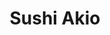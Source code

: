 ---
layout: place
title: "Sushi Akio"
permalink: /new-york/forest-hills/sushi-akio.html
stateAbbr: NY
stateName: New York
cityName: Forest Hills
seo:
  name: "Sushi Akio"
  type: Restaurant
  links: null
description: "Sushi Akio serves delicious sushi in Forest Hills, New York. Try fresh Japanese dishes for a great dining experience. "
place_id: ChIJOzH3vDxewokRQfBYytjeUIc
photos:
  - name: >-
      places/ChIJOzH3vDxewokRQfBYytjeUIc/photos/AeeoHcKjKbVzfawd_0KAZBnokgZA78EsZKNbSrktR-rPkKVKElPmC11KuZ50laeaYEvf-ZVc1mjboox886owX0IJ8nDd_FcoZMBKZk5zu1-maQGv0QvXdaUWPbczxZ5ZPNS4c_lbeEzvEuahYb8VL8xrsPxxnjetX1iZo9b7EVJBz8bv0pna_12faJwp1xPxDM0i_VVx8-pK5Nj4a6JKfAyeeSEG4-Gfa8KvB5YAMIJIZWOyEsvmOV7Z1ef4ec6rCiQBI1JLRKif2ZtweLqQXCWO-HsZoNbakqRuYcOOBay6zPrpw4ZB6axBE3W9TxJgTqpBqdWh6WyKmAbL9BsVqQW7PNr5ICRQJVtqUrnQFiErUUxd8W6S_vhako_dd1hmnC1plwq_vIqE-cofzFlzzkV_BAHini0G-E99CPvbEjNHCrZBVQ
    widthPx: 3024
    heightPx: 4032
    authorAttributions:
      - displayName: wen wen
        uri: https://maps.google.com/maps/contrib/101234478326324835670
        photoUri: >-
          https://lh3.googleusercontent.com/a-/ALV-UjVS99Q26hilc4NX2o0zNYlLD9gSjSDMyGV5_sTPY3R3yAuIp9YH=s100-p-k-no-mo
    flagContentUri: >-
      https://www.google.com/local/imagery/report/?cb_client=maps_api_places.places_api&image_key=!1e10!2sCIHM0ogKEICAgICZu_iAHQ&hl=en-US
    googleMapsUri: >-
      https://www.google.com/maps/place//data=!3m4!1e2!3m2!1sCIHM0ogKEICAgICZu_iAHQ!2e10!4m2!3m1!1s0x89c25e3cbcf7313b:0x8750ded8ca58f041
  - name: >-
      places/ChIJOzH3vDxewokRQfBYytjeUIc/photos/AeeoHcJjqoJjLw_CxHP7FUOvLkjI-DDuT5Y7goQLshZqNV4WpLVRfR5SqgMrb0W8bnkMWzHM0vH60J8dnBt7aBBjnXbedGE2-3U0h-eafO8jwm2V5TnXIaoxF6hlp3bKaQkj9YxCw3Sp5cYOWyo7A1Unvw43GS28ysL66hSlNjlsrZKaEBhePI3lqaT6903MAAFHi-fyZzGglR0SpLddk6cI86z-PCLbY6o_3bLQRgbJAk1p82rnCEOEuaduMOpcRs31mKmgOquWEETTRnLB5a4zayNivWUjHQ-pePLSG2tlZU-RbglcmXjMQCVrEgzYzFc-UrRMhvNvvCWw4XCru2OC_tsoDcnBwKMpkRTZWbiP4g0t6POkuJMrij6wFrArum9dLZbffEskrahkfgz3eJMOYEALIiWdZWyLxs8XmDyXR_I2kg
    widthPx: 4032
    heightPx: 1960
    authorAttributions:
      - displayName: Tom
        uri: https://maps.google.com/maps/contrib/117321853424964169981
        photoUri: >-
          https://lh3.googleusercontent.com/a-/ALV-UjUuHpUdQV9ra4gpTuCpR8--LZfmEf-5VP3SgZl-xXnFg384oPnNZg=s100-p-k-no-mo
    flagContentUri: >-
      https://www.google.com/local/imagery/report/?cb_client=maps_api_places.places_api&image_key=!1e10!2sCIHM0ogKEICAgIDEnIrXbg&hl=en-US
    googleMapsUri: >-
      https://www.google.com/maps/place//data=!3m4!1e2!3m2!1sCIHM0ogKEICAgIDEnIrXbg!2e10!4m2!3m1!1s0x89c25e3cbcf7313b:0x8750ded8ca58f041
  - name: >-
      places/ChIJOzH3vDxewokRQfBYytjeUIc/photos/AeeoHcLoK-F7KsuEV-35Vw8R5xgh_nWgq5FN-eZoJAswl-n_xbfBfJNhYQgMFTMGCQEgL9-l32wAhxbTZQxkyRO3mCaUldK6e1CMWS2RiOzemgLIszaLEVOmzaTAVUhmyns9NOEHZDdFae7rthccKiVf-lEuz2bjUnTjVSUvbbQ5U7MAV8AHzPOr0bILG9g7VK5IM0d5wsiJ2uGzgYNzpbqv1CeJn7l1jCnvJW6sPL9mlpIfxlq9zXlvYbaGCRleZSqxAECu8baiPoQJVl51SYYKFPlLQZ17GGi64rXgq7gYHQIazJkKz8cPLljAAqz2yxwnzDD20G39NXXmyBzBSufALK-HSab3IAzUbzKBEmX8rY14n8at9F9RvidXKilc7JKVJqV3Jlyr-xnQfWOliSI5IvnwW0Z6Sdm7k-UEZSGfi9NaMWjS
    widthPx: 4032
    heightPx: 2268
    authorAttributions:
      - displayName: Michael Cheng
        uri: https://maps.google.com/maps/contrib/100267348572494015328
        photoUri: >-
          https://lh3.googleusercontent.com/a-/ALV-UjXQ_TNXchchYkE0Orfw_EtC2Jd2yZdOAh4HFxkJQNa22HGwKqFnhg=s100-p-k-no-mo
    flagContentUri: >-
      https://www.google.com/local/imagery/report/?cb_client=maps_api_places.places_api&image_key=!1e10!2sCIHM0ogKEICAgICD9KTxsAE&hl=en-US
    googleMapsUri: >-
      https://www.google.com/maps/place//data=!3m4!1e2!3m2!1sCIHM0ogKEICAgICD9KTxsAE!2e10!4m2!3m1!1s0x89c25e3cbcf7313b:0x8750ded8ca58f041
  - name: >-
      places/ChIJOzH3vDxewokRQfBYytjeUIc/photos/AeeoHcLclMsaXOV7LX_bVcY51SixoEocZ3S6sNTx-kRzQ9XM0tys022s19rSP52dTHZGTuN_O28i9cFF1AE2WHgLU8lp90PAgegF-MOwPVrJImDsnYJLxpNOi7xDxg9bdcLbmZBaFA8g1EZFG5McBv9U2L3o8kkng9q9BSYhMt2dBknNgeRjIqasYkb-fnsjiqZ8b26KqkJDJZJjgDPnP4r_KHfrzpQtN3NYWSljh18pdtUuy3GM5D7vlL9kiFZz1dn4LttzGxZdWOZJFFVG7NGAUzctkNII76U8kVdFvspa9A6AxzFodcHV3iP4I9M8doNvmB9DEhF0UcwtWD-D2WWFXlk2jPbOl6OtGxeej1X-lxS7SPIx1TpEjdaIjmuRLuulUH4IZP_y74JFsVzjFkP6_3Cs8TM9bLw13k_lhOiyBJ8y8R4i
    widthPx: 4800
    heightPx: 2700
    authorAttributions:
      - displayName: Daniel H
        uri: https://maps.google.com/maps/contrib/104671539420382495697
        photoUri: >-
          https://lh3.googleusercontent.com/a/ACg8ocI9Z5yMCNVvB8N8wjYkVry_kCWO8RwCyNZ8vybYoReNrwb_Qg=s100-p-k-no-mo
    flagContentUri: >-
      https://www.google.com/local/imagery/report/?cb_client=maps_api_places.places_api&image_key=!1e10!2sCIHM0ogKEICAgIC4suex9AE&hl=en-US
    googleMapsUri: >-
      https://www.google.com/maps/place//data=!3m4!1e2!3m2!1sCIHM0ogKEICAgIC4suex9AE!2e10!4m2!3m1!1s0x89c25e3cbcf7313b:0x8750ded8ca58f041
  - name: >-
      places/ChIJOzH3vDxewokRQfBYytjeUIc/photos/AeeoHcL6y6b0zeVq1VldFXw1eiHTDCxoIMwvLIddlRE6-HbEJDhfb7NUuv3fw8UOCDFCcRkdyVV6_IiOhamx1Atv3wqzw2QWHT6-IImHgscTS1CHn3NZpUnhsBnctc01s7Uq2vV7cNWcIgAHCULqIAYh7dWj2KfAE60FU0RjSGmfoHo5PyFmq7lSkaIS6w1N0nYCyOPvvAOKzjH7sZa1oPtVM0cfpg-m7S7olgdO9EhN_mBIjRNET4tocrEOBr0l6mKtRGar6z3qnguflc3fSev2X5XFGFoYfmUh93E04Q7pe51DXJSm30fF-cdfDSXJNHfTb0hnBwr9K_8tW_pj7M7N-62oXQK_KNIj72FVMyN7A9zB4NrpvBXdSOkB5xZfHrvQlezaLzG_PKHSsl4ccCi1bRTuSBVBvb6PFuQwbunriaE
    widthPx: 1040
    heightPx: 1232
    authorAttributions:
      - displayName: Lily Valencia
        uri: https://maps.google.com/maps/contrib/109929672743839195667
        photoUri: >-
          https://lh3.googleusercontent.com/a/ACg8ocL0M1VMgO3b-BAzfzlF1nH1MfDQOD8xE_1EgeNDEArcAmUFZg=s100-p-k-no-mo
    flagContentUri: >-
      https://www.google.com/local/imagery/report/?cb_client=maps_api_places.places_api&image_key=!1e10!2sCIHM0ogKEICAgIDf8JKuXg&hl=en-US
    googleMapsUri: >-
      https://www.google.com/maps/place//data=!3m4!1e2!3m2!1sCIHM0ogKEICAgIDf8JKuXg!2e10!4m2!3m1!1s0x89c25e3cbcf7313b:0x8750ded8ca58f041
  - name: >-
      places/ChIJOzH3vDxewokRQfBYytjeUIc/photos/AeeoHcIiz-ua8g54ajW-pV1YvLAifTiy_IokrTlAZ2VH7rW6GVtyPkVSQugoJXoywGV5WJCcRnwgd4twxTd9CaYkJF6XnkImR8sRc97NkwCwu-7iYz9yRLtdhqxzoOkLE0TjVW3YZd36YqSLPj4kBUuCE8XBcYPeoNGLj8ziOhdzlYejx5NCPYXlU39UP8TzRdm7GK7LlAFl3LkbEZ9AsqsAqUh7RQY2sAaBdrRlzmNKxzyFSknahwVY9rzPluKALGV27dO5XYsYlyqeUj3ljc2IODBl7ZM57l196QmX2D0YR2WOrLOc0IrAgz21iHQyynXPx6TWrRcwg1UgoDpdiCKeyFiZJfEviS8He-JQ9qGzz49lt3mPA4aYw0qx0gbVym7Dn-1wPfzmsFcqo6cvbvxN8ppt_naGLkcY12yaWtiWfvYgKppA
    widthPx: 3024
    heightPx: 4032
    authorAttributions:
      - displayName: Christina Johnson (Christina Louie)
        uri: https://maps.google.com/maps/contrib/116778004829013640770
        photoUri: >-
          https://lh3.googleusercontent.com/a/ACg8ocJlaIfw-9_0Lu7klHgqN4e6LNKoN7sf33OjsbPEX7ZQz5hSRA=s100-p-k-no-mo
    flagContentUri: >-
      https://www.google.com/local/imagery/report/?cb_client=maps_api_places.places_api&image_key=!1e10!2sCIHM0ogKEICAgICRo9af8gE&hl=en-US
    googleMapsUri: >-
      https://www.google.com/maps/place//data=!3m4!1e2!3m2!1sCIHM0ogKEICAgICRo9af8gE!2e10!4m2!3m1!1s0x89c25e3cbcf7313b:0x8750ded8ca58f041
  - name: >-
      places/ChIJOzH3vDxewokRQfBYytjeUIc/photos/AeeoHcIcqQm1nDXkfU9Ssf9Ba-hKvHUJsRREVhr4sDf-KSCAiz1ekGsJd06FE_yQeoj7pH5jvEUvfP9rK5c5OBOSzOzlCquvMsnAOm7tDVq_JtdOSeABs0g99rnagOW-tmV73-YGpCmli5IFxynMuAIY_hK10Vjxdq9hjXYM9RhiwSBz91iNlz_7PF58sMawu9x2O6-SzShPbT1GySGrjfBmlXeO0dOfuh3AqIFz-O9zkiJIRcsk2u5M4qqmFN-np6dGw6SqZLEzAVmCMqubAQ0u_UkYQhedX2YU_SW3urMi_tdk4o59AjmIYobMtaiqrhUYm7ZWRjBYUNfDSgFHfgbMBLMXM0n4AXDEMdgnenIo_PIA3_RALiqC2e5msvg-Y1ABXks8w9HFqscegCGJEK9HKY3THXkRpud-zXb7YX8z174tKA
    widthPx: 4752
    heightPx: 3168
    authorAttributions:
      - displayName: wen wen
        uri: https://maps.google.com/maps/contrib/101234478326324835670
        photoUri: >-
          https://lh3.googleusercontent.com/a-/ALV-UjVS99Q26hilc4NX2o0zNYlLD9gSjSDMyGV5_sTPY3R3yAuIp9YH=s100-p-k-no-mo
    flagContentUri: >-
      https://www.google.com/local/imagery/report/?cb_client=maps_api_places.places_api&image_key=!1e10!2sCIHM0ogKEICAgICZ-9TsKw&hl=en-US
    googleMapsUri: >-
      https://www.google.com/maps/place//data=!3m4!1e2!3m2!1sCIHM0ogKEICAgICZ-9TsKw!2e10!4m2!3m1!1s0x89c25e3cbcf7313b:0x8750ded8ca58f041
  - name: >-
      places/ChIJOzH3vDxewokRQfBYytjeUIc/photos/AeeoHcJTBotgpBHZCrn4fmievdVbaw8PKEF1qqSzXVnY_cYu8AvM7KdeLgPn-HtXKLdSXH4CWu4c0B32PkAN4BKxSa05a5kgJNaNx99-PCl_Kly8tDISB-uaTB7Zn8C9ZwNNJIRmCJNJSC8NIfwJKHwHaxJuHYt5CFb6aeGqBCEZH-1_HQr-MGreABbVK5Gp6R3wRPOKTmq5t_d8XuNgIAgtN5XYi-0Sy9gNFFIeXGuUsCtQvxuQ8YwMrZBze4mpJZIQ5ICoLdDkyjmtcyuuCE7LOgOyCMgwmMBdjHF0E9jYiVoLhpy75_fzm4v3MgxYhqyoyEnqDKyXKBmn2RbIVdgZhhiDhkRBkScUvm1vnB_dkLq5bMO--Kcf0SIDwppm1i-Hq8Vshq4v1gudldRuRxCtHEt-kmh9Quo9aFfOZc3cEo43uA
    widthPx: 3024
    heightPx: 4032
    authorAttributions:
      - displayName: R3ZA NOORI
        uri: https://maps.google.com/maps/contrib/108092355372386494132
        photoUri: >-
          https://lh3.googleusercontent.com/a-/ALV-UjVKbeIboEmYo6Cdae37gp2RM0pwoD0vKb28lVTLD63dKqgdWP3g=s100-p-k-no-mo
    flagContentUri: >-
      https://www.google.com/local/imagery/report/?cb_client=maps_api_places.places_api&image_key=!1e10!2sCIHM0ogKEICAgICEz7b3ag&hl=en-US
    googleMapsUri: >-
      https://www.google.com/maps/place//data=!3m4!1e2!3m2!1sCIHM0ogKEICAgICEz7b3ag!2e10!4m2!3m1!1s0x89c25e3cbcf7313b:0x8750ded8ca58f041
  - name: >-
      places/ChIJOzH3vDxewokRQfBYytjeUIc/photos/AeeoHcJz4LgCdXluJ-MDUNTQxkPk-zIwVHADVKIKYacfXlpHGH1Qx0eM3rnXY9qfhy7VSR-XUgeLEiBk8SwCz9kU3rhT-ace6_0t9NbwyonQj_hUKMlOOpWfO_9HS0gMTWZgwqkd4OfDlgT5KxBU9Zseq2jmfXNDhq2NLawGkjqcIi1KyS6Xa4v3Uexn_1OLi9Hh4gySIGErEeZKU6JdFuJ8Lw3udyrFy1bWFYA2LjtbXX4vPpICggHLvZK5-ifqTVgpo3Lwp5uCKIXnXeT746GuDz9R8dLmeeijpIN0Fdecr7avGyWqcjeptq6H8GdoYLYkGTeUtExpxnJpGJJiin4LZTnaCb_tpplPWh8K-qgF-3FXyybb1SRrmZ4DR30l1Q23Malrr8W0eWgCu4_c_gh6-Ksk2QVB_jOL4ROf6AwxW_RIrqBG
    widthPx: 1920
    heightPx: 1080
    authorAttributions:
      - displayName: oscar eduardo romero molina
        uri: https://maps.google.com/maps/contrib/100760139194675030516
        photoUri: >-
          https://lh3.googleusercontent.com/a-/ALV-UjW2ABZMwfg9mNswdIqg8I8AYnzJkz-jvWh70U_3oh6m5rP84sdAPg=s100-p-k-no-mo
    flagContentUri: >-
      https://www.google.com/local/imagery/report/?cb_client=maps_api_places.places_api&image_key=!1e10!2sCIHM0ogKEICAgICZr4PhhAE&hl=en-US
    googleMapsUri: >-
      https://www.google.com/maps/place//data=!3m4!1e2!3m2!1sCIHM0ogKEICAgICZr4PhhAE!2e10!4m2!3m1!1s0x89c25e3cbcf7313b:0x8750ded8ca58f041
  - name: >-
      places/ChIJOzH3vDxewokRQfBYytjeUIc/photos/AeeoHcKOtQuprgUV_jCqi_1soYyihOVk7CzxqxvWYMZMoeGT4usIY4PLtGe6dPTUqcpGgihpiIHqio5Zr7mikPlaUosHXzD-0FB_vg285x74e2SjOfVvTtB2fHnjodefARpP1hujBKDYvh_PFvB_YCGrWT4OpaOAcyE6hGKNCxMrmAq4mj86yElSOO3Xao_7w9OhUEpP0FZHyoOUh0b5c5I9Cxf44XlGwVJs9gZYJQI7XJ-4RsWUE5W0z2-6jZDv5XekP2ARGVbsJYof4sJK9At9vvBn4mZChqGiLHHf7s2h5q-EY0c2ZWcdjSduTroK7GVxLj1-bmNBGGXzANtFh3PS5idyPpW9ybBoXKxsY_UWUoTVDHgkEcyWgXtwmFKcaoZ-w4XheA_-4sAO5dP5sf4yd2Wvuf8gZTMdPhxE50l6gTrvTQ
    widthPx: 3024
    heightPx: 4032
    authorAttributions:
      - displayName: Christina Johnson (Christina Louie)
        uri: https://maps.google.com/maps/contrib/116778004829013640770
        photoUri: >-
          https://lh3.googleusercontent.com/a/ACg8ocJlaIfw-9_0Lu7klHgqN4e6LNKoN7sf33OjsbPEX7ZQz5hSRA=s100-p-k-no-mo
    flagContentUri: >-
      https://www.google.com/local/imagery/report/?cb_client=maps_api_places.places_api&image_key=!1e10!2sCIHM0ogKEICAgICRo7a0OA&hl=en-US
    googleMapsUri: >-
      https://www.google.com/maps/place//data=!3m4!1e2!3m2!1sCIHM0ogKEICAgICRo7a0OA!2e10!4m2!3m1!1s0x89c25e3cbcf7313b:0x8750ded8ca58f041
address: 71-45 Yellowstone Blvd, Forest Hills, NY 11375, USA
street: 71-45 Yellowstone Blvd
city: Forest Hills
state: NY
zip: '11375'
country: USA
neighborhood: Forest Hills
latitude: '40.721267'
longitude: '-73.854847'
accessibility_options:
  wheelchairAccessibleParking: false
  wheelchairAccessibleRestroom: true
business_status: OPERATIONAL
name: Sushi Akio
google_maps_links:
  directionsUri: >-
    https://www.google.com/maps/dir//''/data=!4m7!4m6!1m1!4e2!1m2!1m1!1s0x89c25e3cbcf7313b:0x8750ded8ca58f041!3e0
  placeUri: https://maps.google.com/?cid=9750538215946252353
  writeAReviewUri: >-
    https://www.google.com/maps/place//data=!4m3!3m2!1s0x89c25e3cbcf7313b:0x8750ded8ca58f041!12e1
  reviewsUri: >-
    https://www.google.com/maps/place//data=!4m4!3m3!1s0x89c25e3cbcf7313b:0x8750ded8ca58f041!9m1!1b1
  photosUri: >-
    https://www.google.com/maps/place//data=!4m3!3m2!1s0x89c25e3cbcf7313b:0x8750ded8ca58f041!10e5
primary_type: Sushi Restaurant
opening_hours:
  regular: null
  current: null
secondary_opening_hours:
  regular:
    weekdayDescriptions: null
    type: null
  current:
    weekdayDescriptions: null
    type: null
phone: null
price_level: null
price_range: null
rating: null
rating_count: 0
website: null
reviews: null
parking_options: null
payment_options: null
allow_dogs: null
curbside_pickup: null
delivery: null
dine_in: null
good_for_children: null
good_for_groups: null
good_for_sports: null
live_music: null
menu_for_children: null
outdoor_seating: null
reservable: null
restroom: null
serves_beer: null
serves_breakfast: null
serves_brunch: null
serves_cocktails: null
serves_coffee: null
serves_dinner: null
serves_dessert: null
serves_lunch: null
serves_vegetarian_food: null
serves_wine: null
takeout: null
update_category: essentials
summary: null

---